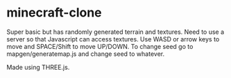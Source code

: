 # minecraft-clone
Super basic but has randomly generated terrain and textures.
Need to use a server so that Javascript can access textures.
Use WASD or arrow keys to move and SPACE/Shift to move UP/DOWN.
To change seed go to mapgen/generatemap.js and change seed to whatever.

Made using THREE.js.